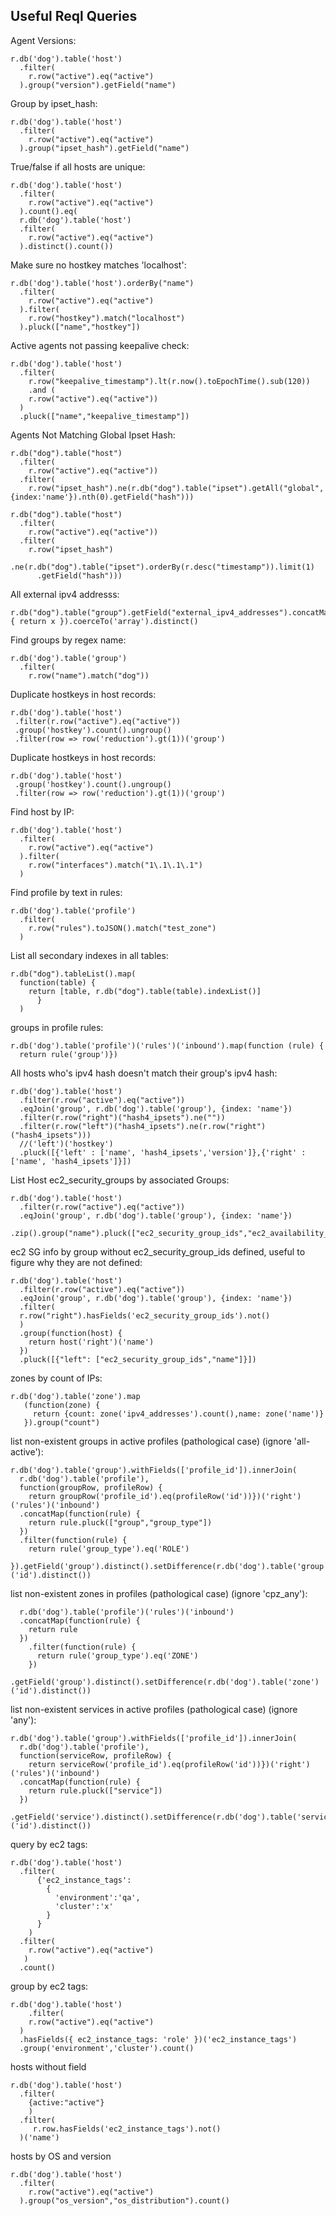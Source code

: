 Useful Reql Queries
-----

Agent Versions:
```
r.db('dog').table('host')
  .filter( 
    r.row("active").eq("active")
  ).group("version").getField("name")
```

Group by ipset_hash:
```
r.db('dog').table('host')
  .filter( 
    r.row("active").eq("active")
  ).group("ipset_hash").getField("name")
```

True/false if all hosts are unique:
```
r.db('dog').table('host')
  .filter( 
    r.row("active").eq("active")
  ).count().eq(
  r.db('dog').table('host')
  .filter( 
    r.row("active").eq("active")
  ).distinct().count())
```

Make sure no hostkey matches 'localhost':
```
r.db('dog').table('host').orderBy("name")
  .filter( 
    r.row("active").eq("active")
  ).filter(
    r.row("hostkey").match("localhost")
  ).pluck(["name","hostkey"])
```

Active agents not passing keepalive check:
```
r.db('dog').table('host')
  .filter(
    r.row("keepalive_timestamp").lt(r.now().toEpochTime().sub(120)) 
    .and ( 
    r.row("active").eq("active"))
  )
  .pluck(["name","keepalive_timestamp"])
```

Agents Not Matching Global Ipset Hash:
```
r.db("dog").table("host")
  .filter(
    r.row("active").eq("active"))
  .filter( 
    r.row("ipset_hash").ne(r.db("dog").table("ipset").getAll("global",{index:'name'}).nth(0).getField("hash")))
```
```
r.db("dog").table("host")
  .filter(
    r.row("active").eq("active"))
  .filter( 
    r.row("ipset_hash")
    .ne(r.db("dog").table("ipset").orderBy(r.desc("timestamp")).limit(1)
      .getField("hash")))
```
All external ipv4 addresss:
```
r.db("dog").table("group").getField("external_ipv4_addresses").concatMap(function(x) { return x }).coerceTo('array').distinct()
```
Find groups by regex name:
```
r.db('dog').table('group')
  .filter( 
    r.row("name").match("dog"))
```
Duplicate hostkeys in host records:
```
r.db('dog').table('host')
 .filter(r.row("active").eq("active"))
 .group('hostkey').count().ungroup()
 .filter(row => row('reduction').gt(1))('group')
```
Duplicate hostkeys in host records:
```
r.db('dog').table('host')
 .group('hostkey').count().ungroup()
 .filter(row => row('reduction').gt(1))('group')
```
Find host by IP:
```
r.db('dog').table('host')
  .filter( 
    r.row("active").eq("active")
  ).filter(
    r.row("interfaces").match("1\.1\.1\.1")
  )
```
Find profile by text in rules:
```
r.db('dog').table('profile')
  .filter(
    r.row("rules").toJSON().match("test_zone")
  )
```
List all secondary indexes in all tables:
```
r.db("dog").tableList().map(
  function(table) {
  	return [table, r.db("dog").table(table).indexList()]
      }
  )
```

groups in profile rules:
```
r.db('dog').table('profile')('rules')('inbound').map(function (rule) {
  return rule('group')})
  ```

All hosts who's ipv4 hash doesn't match their group's ipv4 hash:
```
r.db('dog').table('host')
  .filter(r.row("active").eq("active"))
  .eqJoin('group', r.db('dog').table('group'), {index: 'name'})
  .filter(r.row("right")("hash4_ipsets").ne(""))
  .filter(r.row("left")("hash4_ipsets").ne(r.row("right")("hash4_ipsets")))
  //('left')('hostkey')
  .pluck([{'left' : ['name', 'hash4_ipsets','version']},{'right' : ['name', 'hash4_ipsets']}])
```

List Host ec2_security_groups by associated Groups:
```
r.db('dog').table('host')
  .filter(r.row("active").eq("active"))
  .eqJoin('group', r.db('dog').table('group'), {index: 'name'})
  .zip().group("name").pluck(["ec2_security_group_ids","ec2_availability_zone"]).distinct()
```

ec2 SG info by group without ec2_security_group_ids defined, useful to figure why they are not defined:
```
r.db('dog').table('host')
  .filter(r.row("active").eq("active"))
  .eqJoin('group', r.db('dog').table('group'), {index: 'name'})
  .filter(
  r.row("right").hasFields('ec2_security_group_ids').not()
  )
  .group(function(host) {
    return host('right')('name')
  })
  .pluck([{"left": ["ec2_security_group_ids","name"]}])
```

zones by count of IPs:
```
r.db('dog').table('zone').map
   (function(zone) {
     return {count: zone('ipv4_addresses').count(),name: zone('name')}
   }).group("count")
```

list non-existent groups in active profiles (pathological case) (ignore 'all-active'):
```
r.db('dog').table('group').withFields(['profile_id']).innerJoin(
  r.db('dog').table('profile'), 
  function(groupRow, profileRow) {
    return groupRow('profile_id').eq(profileRow('id'))})('right')('rules')('inbound')
  .concatMap(function(rule) {
    return rule.pluck(["group","group_type"])
  })
  .filter(function(rule) {
    return rule('group_type').eq('ROLE')
  }).getField('group').distinct().setDifference(r.db('dog').table('group')('id').distinct())
```

list non-existent zones in profiles (pathological case) (ignore 'cpz_any'):
```
  r.db('dog').table('profile')('rules')('inbound')              
  .concatMap(function(rule) {                                                                  
    return rule                                           
  })
    .filter(function(rule) {
      return rule('group_type').eq('ZONE')
    })
    .getField('group').distinct().setDifference(r.db('dog').table('zone')('id').distinct())
```

list non-existent services in active profiles (pathological case) (ignore 'any'):
```
r.db('dog').table('group').withFields(['profile_id']).innerJoin(                            
  r.db('dog').table('profile'),                                                             
  function(serviceRow, profileRow) {                                                          
    return serviceRow('profile_id').eq(profileRow('id'))})('right')('rules')('inbound')       
  .concatMap(function(rule) {                                                               
    return rule.pluck(["service"])                                               
  })                        
  .getField('service').distinct().setDifference(r.db('dog').table('service')('id').distinct())
```

query by ec2 tags:
```
r.db('dog').table('host')
  .filter(
      {'ec2_instance_tags': 
        {
          'environment':'qa',
          'cluster':'x'
        }
      }
    )
  .filter( 
    r.row("active").eq("active")
   )
  .count()
```

group by ec2 tags:
```
r.db('dog').table('host')
    .filter( 
    r.row("active").eq("active")
  )
  .hasFields({ ec2_instance_tags: 'role' })('ec2_instance_tags')
  .group('environment','cluster').count()
```

hosts without field
```
r.db('dog').table('host')
  .filter(
    {active:"active"}
    )
  .filter( 
     r.row.hasFields('ec2_instance_tags').not()
  )('name')
```

hosts by OS and version
```
r.db('dog').table('host')
  .filter( 
    r.row("active").eq("active")
  ).group("os_version","os_distribution").count()
```
